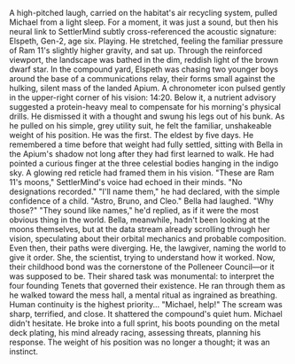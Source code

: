 
A high-pitched laugh, carried on the habitat's air recycling system, pulled Michael from a light sleep. For a moment, it was just a sound, but then his neural link to SettlerMind subtly cross-referenced the acoustic signature: Elspeth, Gen-2, age six. Playing. He stretched, feeling the familiar pressure of Ram 11's slightly higher gravity, and sat up. Through the reinforced viewport, the landscape was bathed in the dim, reddish light of the brown dwarf star. In the compound yard, Elspeth was chasing two younger boys around the base of a communications relay, their forms small against the hulking, silent mass of the landed Apium.
A chronometer icon pulsed gently in the upper-right corner of his vision: 14:20. Below it, a nutrient advisory suggested a protein-heavy meal to compensate for his morning's physical drills. He dismissed it with a thought and swung his legs out of his bunk. As he pulled on his simple, grey utility suit, he felt the familiar, unshakeable weight of his position. He was the first. The eldest by five days.
He remembered a time before that weight had fully settled, sitting with Bella in the Apium's shadow not long after they had first learned to walk. He had pointed a curious finger at the three celestial bodies hanging in the indigo sky. A glowing red reticle had framed them in his vision.
"These are Ram 11's moons," SettlerMind's voice had echoed in their minds. "No designations recorded."
"I'll name them," he had declared, with the simple confidence of a child. "Astro, Bruno, and Cleo."
Bella had laughed. "Why those?"
"They sound like names," he'd replied, as if it were the most obvious thing in the world. Bella, meanwhile, hadn't been looking at the moons themselves, but at the data stream already scrolling through her vision, speculating about their orbital mechanics and probable composition. Even then, their paths were diverging. He, the lawgiver, naming the world to give it order. She, the scientist, trying to understand how it worked.
Now, their childhood bond was the cornerstone of the Polleneer Council—or it was supposed to be. Their shared task was monumental: to interpret the four founding Tenets that governed their existence. He ran through them as he walked toward the mess hall, a mental ritual as ingrained as breathing. Human continuity is the highest priority...
"Michael, help!"
The scream was sharp, terrified, and close. It shattered the compound's quiet hum. Michael didn't hesitate. He broke into a full sprint, his boots pounding on the metal deck plating, his mind already racing, assessing threats, planning his response. The weight of his position was no longer a thought; it was an instinct.
